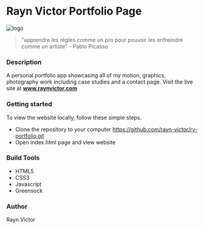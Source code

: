 # Rayn Victor Portfolio Page
![logo](https://user-images.githubusercontent.com/43250423/76877282-89155780-6849-11ea-808e-0fca69f34794.png)
>"apprendre les règles comme un pro pour pouvoir les enfreindre comme un artiste" - Pablo Picasso

### Description
A personal portfolio app showcasing all of my motion, graphics, photography work including case studies and a contact page.
Visit the live site at **www.raynvictor.com**

### Getting started
To view the website locally, follow these simple steps.
* Clone the repository to your computer
https://github.com/rayn-victor/rv-portfolio.git
* Open index.html page and view website

### Build Tools
- HTML5
- CSS3
- Javascript
- Greensock

### Author
Rayn Victor
